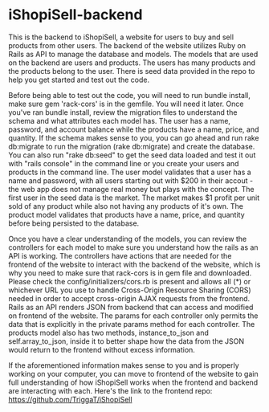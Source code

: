 # iShopiSell-backend
This is the backend to iShopiSell, a website for users to buy and sell products from other users. The backend of the website utilizes Ruby on Rails as API to manage the database and models. The models that are used on the backend are users and products. The users has many products and the products belong to the user. There is seed data provided in the repo to help you get started and test out the code. 

Before being able to test out the code, you will need to run bundle install, make sure gem 'rack-cors' is in the gemfile. You will need it later. Once you've ran bundle install, review the migration files to understand the schema and what attributes each model has. The user has a name, password, and account balance while the products have a name, price, and quantity. If the schema makes sense to you, you can go ahead and run rake db:migrate to run the migration (rake db:migrate) and create the database. You can also run "rake db:seed" to get the seed data loaded and test it out with "rails console" in the command line or you create your users and products in the command line. The user model validates that a user has a name and password, with all users starting out with $200 in their accout - the web app does not manage real money but plays with the concept. The first user in the seed data is the market. The market makes $1 profit per unit sold of any product while also not having any products of it's own. The product model validates that products have a name, price, and quantity before being persisted to the database. 

Once you have a clear understanding of the models, you can review the controllers for each model to make sure you understand how the rails as an API is working. The controllers have actions that are needed for the frontend of the website to interact with the backend of the website, which is why you need to make sure that rack-cors is in gem file and downloaded. Please check the config/initializers/cors.rb is present and allows all (*) or whichever URL you use to handle Cross-Origin Resource Sharing (CORS) needed in order to accept cross-origin AJAX requests from the frontend. Rails as an API renders JSON from backend that can access and modified on frontend of the website. The params for each controller only permits the data that is explicitly in the private params method for each controller. The products model also has two methods, instance_to_json and self.array_to_json, inside it to better shape how the data from the JSON would return to the frontend without excess information. 

If the aforementioned information makes sense to you and is properly working on your computer, you can move to frontend of the website to gain full understanding of how iShopiSell works when the frontend and backend are interacting with each. Here's the link to the frontend repo: https://github.com/TriggaT/iShopiSell